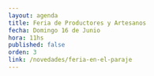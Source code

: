 ```yaml
---
layout: agenda
title: Feria de Productores y Artesanos
fecha: Domingo 16 de Junio
hora: 11hs
published: false
orden: 3
link: /novedades/feria-en-el-paraje
---
```

